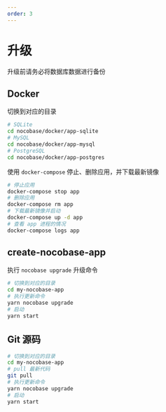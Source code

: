 ```yaml
---
order: 3
---
```


# 升级

升级前请务必将数据库数据进行备份

## Docker

切换到对应的目录

```bash
# SQLite
cd nocobase/docker/app-sqlite
# MySQL
cd nocobase/docker/app-mysql
# PostgreSQL
cd nocobase/docker/app-postgres
```

使用 `docker-compose` 停止、删除应用，并下载最新镜像

```bash
# 停止应用
docker-compose stop app
# 删除应用
docker-compose rm app
# 下载最新镜像并启动
docker-compose up -d app
# 查看 app 进程的情况
docker-compose logs app
```

## create-nocobase-app

执行 `nocobase upgrade` 升级命令

```bash
# 切换到对应的目录
cd my-nocobase-app
# 执行更新命令
yarn nocobase upgrade
# 启动
yarn start
```

## Git 源码

```bash
# 切换到对应的目录
cd my-nocobase-app
# pull 最新代码
git pull
# 执行更新命令
yarn nocobase upgrade
# 启动
yarn start
```
